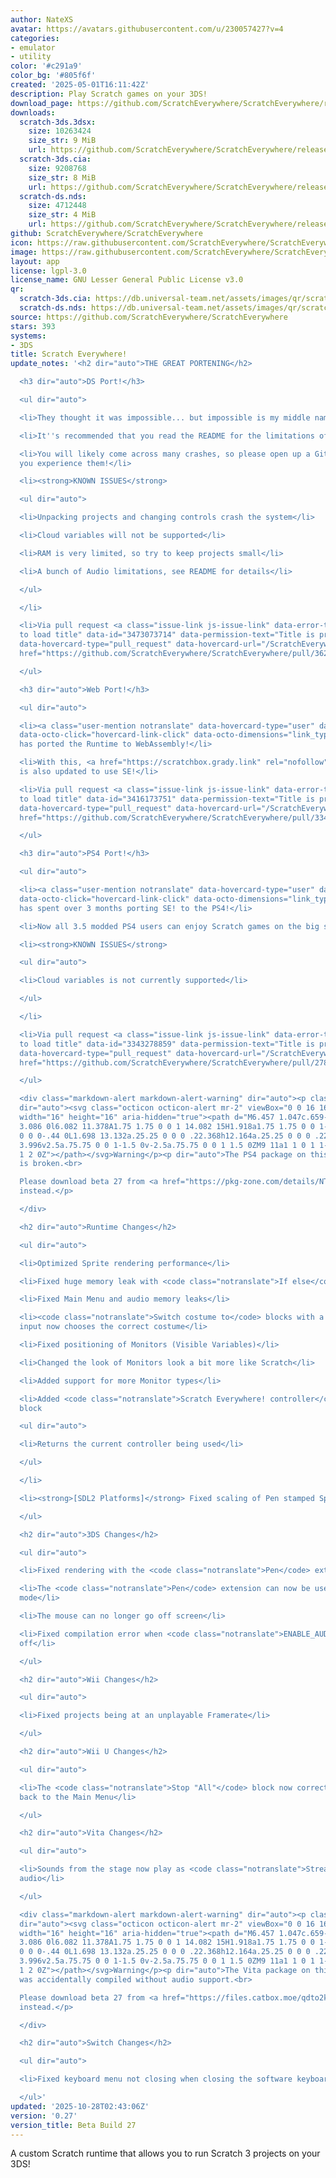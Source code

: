 ```yaml
---
author: NateXS
avatar: https://avatars.githubusercontent.com/u/230057427?v=4
categories:
- emulator
- utility
color: '#c291a9'
color_bg: '#805f6f'
created: '2025-05-01T16:11:42Z'
description: Play Scratch games on your 3DS!
download_page: https://github.com/ScratchEverywhere/ScratchEverywhere/releases
downloads:
  scratch-3ds.3dsx:
    size: 10263424
    size_str: 9 MiB
    url: https://github.com/ScratchEverywhere/ScratchEverywhere/releases/download/0.27/scratch-3ds.3dsx
  scratch-3ds.cia:
    size: 9208768
    size_str: 8 MiB
    url: https://github.com/ScratchEverywhere/ScratchEverywhere/releases/download/0.27/scratch-3ds.cia
  scratch-ds.nds:
    size: 4712448
    size_str: 4 MiB
    url: https://github.com/ScratchEverywhere/ScratchEverywhere/releases/download/0.27/scratch-ds.nds
github: ScratchEverywhere/ScratchEverywhere
icon: https://raw.githubusercontent.com/ScratchEverywhere/ScratchEverywhere/refs/heads/main/gfx/icon.png
image: https://raw.githubusercontent.com/ScratchEverywhere/ScratchEverywhere/refs/heads/main/gfx/logo.png
layout: app
license: lgpl-3.0
license_name: GNU Lesser General Public License v3.0
qr:
  scratch-3ds.cia: https://db.universal-team.net/assets/images/qr/scratch-3ds-cia.png
  scratch-ds.nds: https://db.universal-team.net/assets/images/qr/scratch-ds-nds.png
source: https://github.com/ScratchEverywhere/ScratchEverywhere
stars: 393
systems:
- 3DS
title: Scratch Everywhere!
update_notes: '<h2 dir="auto">THE GREAT PORTENING</h2>

  <h3 dir="auto">DS Port!</h3>

  <ul dir="auto">

  <li>They thought it was impossible... but impossible is my middle name.</li>

  <li>It''s recommended that you read the README for the limitations of this port!</li>

  <li>You will likely come across many crashes, so please open up a GitHub issue if
  you experience them!</li>

  <li><strong>KNOWN ISSUES</strong>

  <ul dir="auto">

  <li>Unpacking projects and changing controls crash the system</li>

  <li>Cloud variables will not be supported</li>

  <li>RAM is very limited, so try to keep projects small</li>

  <li>A bunch of Audio limitations, see README for details</li>

  </ul>

  </li>

  <li>Via pull request <a class="issue-link js-issue-link" data-error-text="Failed
  to load title" data-id="3473073714" data-permission-text="Title is private" data-url="https://github.com/ScratchEverywhere/ScratchEverywhere/issues/362"
  data-hovercard-type="pull_request" data-hovercard-url="/ScratchEverywhere/ScratchEverywhere/pull/362/hovercard"
  href="https://github.com/ScratchEverywhere/ScratchEverywhere/pull/362">#362</a>!</li>

  </ul>

  <h3 dir="auto">Web Port!</h3>

  <ul dir="auto">

  <li><a class="user-mention notranslate" data-hovercard-type="user" data-hovercard-url="/users/gradylink/hovercard"
  data-octo-click="hovercard-link-click" data-octo-dimensions="link_type:self" href="https://github.com/gradylink">@gradylink</a>
  has ported the Runtime to WebAssembly!</li>

  <li>With this, <a href="https://scratchbox.grady.link" rel="nofollow">ScratchBox</a>
  is also updated to use SE!</li>

  <li>Via pull request <a class="issue-link js-issue-link" data-error-text="Failed
  to load title" data-id="3416173751" data-permission-text="Title is private" data-url="https://github.com/ScratchEverywhere/ScratchEverywhere/issues/334"
  data-hovercard-type="pull_request" data-hovercard-url="/ScratchEverywhere/ScratchEverywhere/pull/334/hovercard"
  href="https://github.com/ScratchEverywhere/ScratchEverywhere/pull/334">#334</a>!</li>

  </ul>

  <h3 dir="auto">PS4 Port!</h3>

  <ul dir="auto">

  <li><a class="user-mention notranslate" data-hovercard-type="user" data-hovercard-url="/users/PwLDev/hovercard"
  data-octo-click="hovercard-link-click" data-octo-dimensions="link_type:self" href="https://github.com/PwLDev">@PwLDev</a>
  has spent over 3 months porting SE! to the PS4!</li>

  <li>Now all 3.5 modded PS4 users can enjoy Scratch games on the big screen!</li>

  <li><strong>KNOWN ISSUES</strong>

  <ul dir="auto">

  <li>Cloud variables is not currently supported</li>

  </ul>

  </li>

  <li>Via pull request <a class="issue-link js-issue-link" data-error-text="Failed
  to load title" data-id="3343278859" data-permission-text="Title is private" data-url="https://github.com/ScratchEverywhere/ScratchEverywhere/issues/278"
  data-hovercard-type="pull_request" data-hovercard-url="/ScratchEverywhere/ScratchEverywhere/pull/278/hovercard"
  href="https://github.com/ScratchEverywhere/ScratchEverywhere/pull/278">#278</a>!</li>

  </ul>

  <div class="markdown-alert markdown-alert-warning" dir="auto"><p class="markdown-alert-title"
  dir="auto"><svg class="octicon octicon-alert mr-2" viewBox="0 0 16 16" version="1.1"
  width="16" height="16" aria-hidden="true"><path d="M6.457 1.047c.659-1.234 2.427-1.234
  3.086 0l6.082 11.378A1.75 1.75 0 0 1 14.082 15H1.918a1.75 1.75 0 0 1-1.543-2.575Zm1.763.707a.25.25
  0 0 0-.44 0L1.698 13.132a.25.25 0 0 0 .22.368h12.164a.25.25 0 0 0 .22-.368Zm.53
  3.996v2.5a.75.75 0 0 1-1.5 0v-2.5a.75.75 0 0 1 1.5 0ZM9 11a1 1 0 1 1-2 0 1 1 0 0
  1 2 0Z"></path></svg>Warning</p><p dir="auto">The PS4 package on this GitHub release
  is broken.<br>

  Please download beta 27 from <a href="https://pkg-zone.com/details/NTXS10053" rel="nofollow">pkg-zone</a>
  instead.</p>

  </div>

  <h2 dir="auto">Runtime Changes</h2>

  <ul dir="auto">

  <li>Optimized Sprite rendering performance</li>

  <li>Fixed huge memory leak with <code class="notranslate">If else</code> block</li>

  <li>Fixed Main Menu and audio memory leaks</li>

  <li><code class="notranslate">Switch costume to</code> blocks with a number as an
  input now chooses the correct costume</li>

  <li>Fixed positioning of Monitors (Visible Variables)</li>

  <li>Changed the look of Monitors look a bit more like Scratch</li>

  <li>Added support for more Monitor types</li>

  <li>Added <code class="notranslate">Scratch Everywhere! controller</code> custom
  block

  <ul dir="auto">

  <li>Returns the current controller being used</li>

  </ul>

  </li>

  <li><strong>[SDL2 Platforms]</strong> Fixed scaling of Pen stamped Sprites</li>

  </ul>

  <h2 dir="auto">3DS Changes</h2>

  <ul dir="auto">

  <li>Fixed rendering with the <code class="notranslate">Pen</code> extension</li>

  <li>The <code class="notranslate">Pen</code> extension can now be used in dual screen
  mode</li>

  <li>The mouse can no longer go off screen</li>

  <li>Fixed compilation error when <code class="notranslate">ENABLE_AUDIO</code> is
  off</li>

  </ul>

  <h2 dir="auto">Wii Changes</h2>

  <ul dir="auto">

  <li>Fixed projects being at an unplayable Framerate</li>

  </ul>

  <h2 dir="auto">Wii U Changes</h2>

  <ul dir="auto">

  <li>The <code class="notranslate">Stop "All"</code> block now correctly takes you
  back to the Main Menu</li>

  </ul>

  <h2 dir="auto">Vita Changes</h2>

  <ul dir="auto">

  <li>Sounds from the stage now play as <code class="notranslate">Streamed</code>
  audio</li>

  </ul>

  <div class="markdown-alert markdown-alert-warning" dir="auto"><p class="markdown-alert-title"
  dir="auto"><svg class="octicon octicon-alert mr-2" viewBox="0 0 16 16" version="1.1"
  width="16" height="16" aria-hidden="true"><path d="M6.457 1.047c.659-1.234 2.427-1.234
  3.086 0l6.082 11.378A1.75 1.75 0 0 1 14.082 15H1.918a1.75 1.75 0 0 1-1.543-2.575Zm1.763.707a.25.25
  0 0 0-.44 0L1.698 13.132a.25.25 0 0 0 .22.368h12.164a.25.25 0 0 0 .22-.368Zm.53
  3.996v2.5a.75.75 0 0 1-1.5 0v-2.5a.75.75 0 0 1 1.5 0ZM9 11a1 1 0 1 1-2 0 1 1 0 0
  1 2 0Z"></path></svg>Warning</p><p dir="auto">The Vita package on this GitHub release
  was accidentally compiled without audio support.<br>

  Please download beta 27 from <a href="https://files.catbox.moe/qdto2k.vpk" rel="nofollow">here</a>
  instead.</p>

  </div>

  <h2 dir="auto">Switch Changes</h2>

  <ul dir="auto">

  <li>Fixed keyboard menu not closing when closing the software keyboard</li>

  </ul>'
updated: '2025-10-28T02:43:06Z'
version: '0.27'
version_title: Beta Build 27
---
```

A custom Scratch runtime that allows you to run Scratch 3 projects on your 3DS!